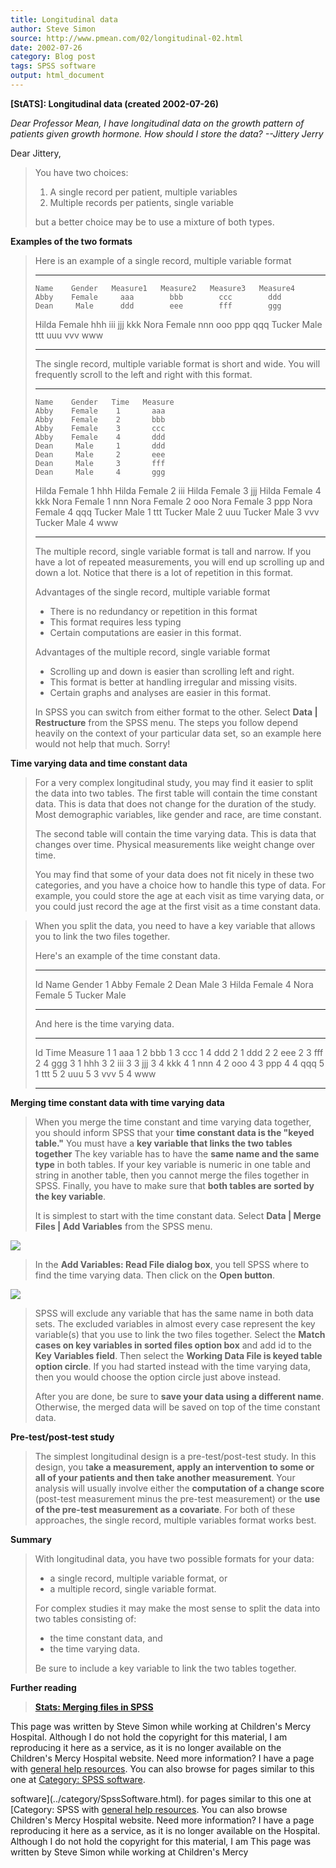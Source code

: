 ```yaml
---
title: Longitudinal data
author: Steve Simon
source: http://www.pmean.com/02/longitudinal-02.html
date: 2002-07-26
category: Blog post
tags: SPSS software
output: html_document
---
```

****[StATS]:** Longitudinal data (created
2002-07-26)**

*Dear Professor Mean, I have longitudinal data on the growth pattern of
patients given growth hormone. How should I store the data? \--Jittery
Jerry*

Dear Jittery,

> You have two choices:
>
> 1.  A single record per patient, multiple variables
> 2.  Multiple records per patients, single variable
>
> but a better choice may be to use a mixture of both types.

**Examples of the two formats**

> Here is an example of a single record, multiple variable format
>
>   -------- -------- ---------- ---------- ---------- ----------
>     Name    Gender   Measure1   Measure2   Measure3   Measure4
>     Abby    Female     aaa        bbb        ccc        ddd
>     Dean     Male      ddd        eee        fff        ggg
>    Hilda    Female     hhh        iii        jjj        kkk
>     Nora    Female     nnn        ooo        ppp        qqq
>    Tucker    Male      ttt        uuu        vvv        www
>   -------- -------- ---------- ---------- ---------- ----------
>
> The single record, multiple variable format is short and wide. You
> will frequently scroll to the left and right with this format.
>
>   -------- -------- ------ ---------
>     Name    Gender   Time   Measure
>     Abby    Female    1       aaa
>     Abby    Female    2       bbb
>     Abby    Female    3       ccc
>     Abby    Female    4       ddd
>     Dean     Male     1       ddd
>     Dean     Male     2       eee
>     Dean     Male     3       fff
>     Dean     Male     4       ggg
>    Hilda    Female    1       hhh
>    Hilda    Female    2       iii
>    Hilda    Female    3       jjj
>    Hilda    Female    4       kkk
>     Nora    Female    1       nnn
>     Nora    Female    2       ooo
>     Nora    Female    3       ppp
>     Nora    Female    4       qqq
>    Tucker    Male     1       ttt
>    Tucker    Male     2       uuu
>    Tucker    Male     3       vvv
>    Tucker    Male     4       www
>   -------- -------- ------ ---------
>
> The multiple record, single variable format is tall and narrow. If you
> have a lot of repeated measurements, you will end up scrolling up and
> down a lot. Notice that there is a lot of repetition in this format.
>
> Advantages of the single record, multiple variable format
>
> -   There is no redundancy or repetition in this format
> -   This format requires less typing
> -   Certain computations are easier in this format.
>
> Advantages of the multiple record, single variable format
>
> -   Scrolling up and down is easier than scrolling left and right.
> -   This format is better at handling irregular and missing visits.
> -   Certain graphs and analyses are easier in this format.
>
> In SPSS you can switch from either format to the other. Select **Data
> \| Restructure** from the SPSS menu. The steps you follow depend
> heavily on the context of your particular data set, so an example here
> would not help that much. Sorry!

**Time varying data and time constant data**

> For a very complex longitudinal study, you may find it easier to split
> the data into two tables. The first table will contain the time
> constant data. This is data that does not change for the duration of
> the study. Most demographic variables, like gender and race, are time
> constant.
>
> The second table will contain the time varying data. This is data that
> changes over time. Physical measurements like weight change over time.
>
> You may find that some of your data does not fit nicely in these two
> categories, and you have a choice how to handle this type of data. For
> example, you could store the age at each visit as time varying data,
> or you could just record the age at the first visit as a time constant
> data.

> When you split the data, you need to have a key variable that allows
> you to link the two files together.
>
> Here\'s an example of the time constant data.
>
>   ---- -------- --------
>    Id    Name    Gender
>    1     Abby    Female
>    2     Dean     Male
>    3    Hilda    Female
>    4     Nora    Female
>    5    Tucker    Male
>   ---- -------- --------
>
> And here is the time varying data.
>
>   ---- ------ ---------
>    Id   Time   Measure
>    1     1       aaa
>    1     2       bbb
>    1     3       ccc
>    1     4       ddd
>    2     1       ddd
>    2     2       eee
>    2     3       fff
>    2     4       ggg
>    3     1       hhh
>    3     2       iii
>    3     3       jjj
>    3     4       kkk
>    4     1       nnn
>    4     2       ooo
>    4     3       ppp
>    4     4       qqq
>    5     1       ttt
>    5     2       uuu
>    5     3       vvv
>    5     4       www
>   ---- ------ ---------
>
**Merging time constant data with time varying data**

> When you merge the time constant and time varying data together, you
> should inform SPSS that your **time constant data is the \"keyed
> table.\"** You must have a **key variable that links the two tables
> together** The key variable has to have the **same name and the same
> type** in both tables. If your key variable is numeric in one table
> and string in another table, then you cannot merge the files together
> in SPSS. Finally, you have to make sure that **both tables are sorted
> by the key variable**.
>
> It is simplest to start with the time constant data. Select **Data \|
> Merge Files \| Add Variables** from the SPSS menu.

![](../../../web/images/02/longitudinal-0201.gif)

> In the **Add Variables: Read File dialog box**, you tell SPSS where to
> find the time varying data. Then click on the **Open button**.

![](../../../web/images/02/longitudinal-0202.gif)

> SPSS will exclude any variable that has the same name in both data
> sets. The excluded variables in almost every case represent the key
> variable(s) that you use to link the two files together. Select the
> **Match cases on key variables in sorted files option box** and add id
> to the **Key Variables field**. Then select the **Working Data File is
> keyed table option circle**. If you had started instead with the time
> varying data, then you would choose the option circle just above
> instead.
>
> After you are done, be sure to **save your data using a different
> name**. Otherwise, the merged data will be saved on top of the time
> constant data.

**Pre-test/post-test study**

> The simplest longitudinal design is a pre-test/post-test study. In
> this design, you t**ake a measurement, apply an intervention to some
> or all of your patients and then take another measurement**. Your
> analysis will usually involve either the **computation of a change
> score** (post-test measurement minus the pre-test measurement) or the
> **use of the pre-test measurement as a covariate**. For both of these
> approaches, the single record, multiple variables format works best.

**Summary**

> With longitudinal data, you have two possible formats for your data:
>
> -   a single record, multiple variable format, or
> -   a multiple record, single variable format.
>
> For complex studies it may make the most sense to split the data into
> two tables consisting of:
>
> -   the time constant data, and
> -   the time varying data.
>
> Be sure to include a key variable to link the two tables together.

**Further reading**

> **[Stats: Merging files in SPSS](../99/merging.html)**

This page was written by Steve Simon while working at Children\'s Mercy
Hospital. Although I do not hold the copyright for this material, I am
reproducing it here as a service, as it is no longer available on the
Children\'s Mercy Hospital website. Need more information? I have a page
with [general help resources](../GeneralHelp.html). You can also browse
for pages similar to this one at [Category: SPSS
software](../category/SpssSoftware.html).
<!---More--->
software](../category/SpssSoftware.html).
for pages similar to this one at [Category: SPSS
with [general help resources](../GeneralHelp.html). You can also browse
Children\'s Mercy Hospital website. Need more information? I have a page
reproducing it here as a service, as it is no longer available on the
Hospital. Although I do not hold the copyright for this material, I am
This page was written by Steve Simon while working at Children\'s Mercy

<!---Do not use
****[StATS]:** Longitudinal data (created
This page was written by Steve Simon while working at Children\'s Mercy
Hospital. Although I do not hold the copyright for this material, I am
reproducing it here as a service, as it is no longer available on the
Children\'s Mercy Hospital website. Need more information? I have a page
with [general help resources](../GeneralHelp.html). You can also browse
for pages similar to this one at [Category: SPSS
software](../category/SpssSoftware.html).
--->

